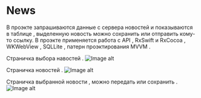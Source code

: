 # News
В проэкте запрашиваются данные с сервера новостей и показываются в таблице , выделенную новость можно сохранить или отправить кому-то ссылку.
В проэкте применяется работа с API , RxSwift и RxCocoa , WKWebView , SQLLite , патерн проэктирования MVVM .


Страничка выбора навостей .
![Image alt](https://github.com/EfimenkoAleksandr/News/blob/master/NewsSelectionPage.png)


Страничка новостей .
![Image alt](https://github.com/EfimenkoAleksandr/News/blob/master/News.png)


Страничка выбранной новости , можно передать или сохранить .
![Image alt](https://github.com/EfimenkoAleksandr/News/blob/master/SelectedArticle.png)
